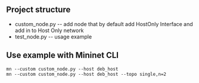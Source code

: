 ## Project structure

* custom_node.py -- add node that by default add HostOnly Interface and add in to Host Only network
* test_node.py -- usage example


## Use example with Mininet CLI

```{bash}
mn --custom custom_node.py --host deb_host 
mn --custom custom_node.py --host deb_host --topo single,n=2
```
